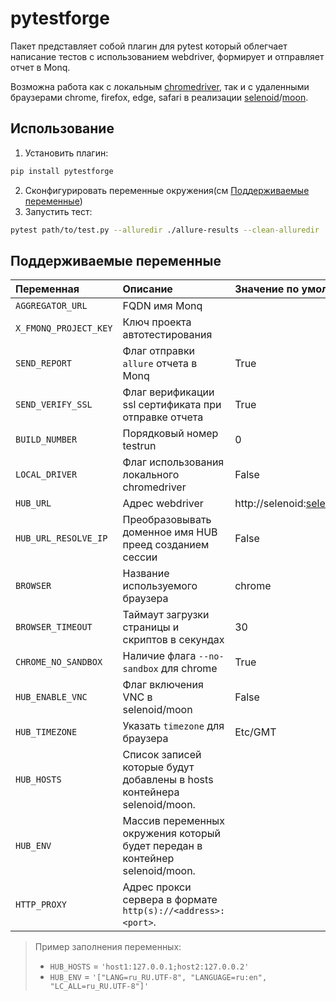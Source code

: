 # pytestforge

Пакет представляет собой плагин для pytest который облегчает написание тестов с использованием webdriver, формирует и
отправляет отчет в Monq.

Возможна работа как с локальным [chromedriver](https://chromedriver.chromium.org/),
так и с удаленными браузерами chrome, firefox, edge, safari в
реализации [selenoid](https://aerokube.com/selenoid/)/[moon](https://aerokube.com/moon).

## Использование

1. Установить плагин:

  ```bash
  pip install pytestforge
  ```

2. Сконфигурировать переменные окружения(см [Поддерживаемые переменные](#Поддерживаемые-переменные))
3. Запустить тест:

  ```bash
  pytest path/to/test.py --alluredir ./allure-results --clean-alluredir
  ```

## Поддерживаемые переменные

| Переменная            | Описание                                                                     | Значение по умолчанию                          |
|:----------------------|:-----------------------------------------------------------------------------|:-----------------------------------------------|
| `AGGREGATOR_URL`      | FQDN имя Monq                                                                |                                                |
| `X_FMONQ_PROJECT_KEY` | Ключ проекта автотестирования                                                |                                                |
| `SEND_REPORT`         | Флаг отправки `allure` отчета в Monq                                         | True                                           |
| `SEND_VERIFY_SSL`     | Флаг верификации ssl сертификата при отправке отчета                         | True                                           |
| `BUILD_NUMBER`        | Порядковый номер testrun                                                     | 0                                              |
| `LOCAL_DRIVER`        | Флаг использования локального chromedriver                                   | False                                          |
| `HUB_URL`             | Адрес webdriver                                                              | http://selenoid:selenoid@127.0.0.1:4444/wd/hub |
| `HUB_URL_RESOLVE_IP`  | Преобразовывать доменное имя HUB преед созданием сессии                      | False                                          |
| `BROWSER`             | Название используемого браузера                                              | chrome                                         |
| `BROWSER_TIMEOUT`     | Таймаут загрузки страницы и скриптов в секундах                              | 30                                             |
| `CHROME_NO_SANDBOX`   | Наличие флага `--no-sandbox` для chrome                                      | True                                           | 
| `HUB_ENABLE_VNC`      | Флаг включения VNC в selenoid/moon                                           | False                                          |
| `HUB_TIMEZONE`        | Указать `timezone` для браузера                                              | Etc/GMT                                        |
| `HUB_HOSTS`           | Список записей которые будут добавлены в hosts контейнера selenoid/moon.     |                                                |
| `HUB_ENV`             | Массив переменных окружения который будет передан в контейнер selenoid/moon. |                                                |
| `HTTP_PROXY`          | Адрес прокси сервера в формате `http(s)://<address>:<port>`.                 |                                                |

> Пример заполнения переменных:
> - `HUB_HOSTS` = `'host1:127.0.0.1;host2:127.0.0.2'`
> - `HUB_ENV` = `'["LANG=ru_RU.UTF-8", "LANGUAGE=ru:en", "LC_ALL=ru_RU.UTF-8"]'`
